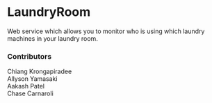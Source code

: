 # LaundryRoom
Web service which allows you to monitor who is using which laundry machines in your laundry room.

### Contributors
Chiang Krongapiradee  
Allyson Yamasaki  
Aakash Patel  
Chase Carnaroli  
